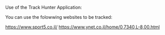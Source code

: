Use of  the Track Hunter Application:

You can use the folowwing websites to be tracked:

https://www.sport5.co.il/
https://www.ynet.co.il/home/0,7340,L-8,00.html
